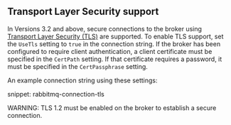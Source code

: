 ## Transport Layer Security support

In Versions 3.2 and above, secure connections to the broker using [Transport Layer Security (TLS)](https://www.rabbitmq.com/ssl.html) are supported. To enable TLS support, set the `UseTls` setting to `true` in the connection string. If the broker has been configured to require client authentication, a client certificate must be specified in the `CertPath` setting. If that certificate requires a password, it must be specified in the `CertPassphrase` setting.

An example connection string using these settings:

snippet: rabbitmq-connection-tls

WARNING: TLS 1.2 must be enabled on the broker to establish a secure connection.
